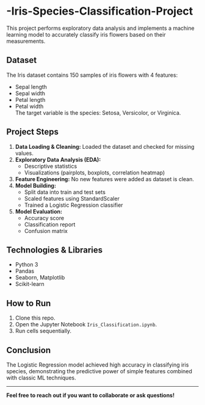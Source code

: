 # -Iris-Species-Classification-Project
This project performs exploratory data analysis and implements a machine learning model to accurately classify iris flowers based on their measurements.

## Dataset
The Iris dataset contains 150 samples of iris flowers with 4 features:
- Sepal length
- Sepal width
- Petal length
- Petal width  
The target variable is the species: Setosa, Versicolor, or Virginica.

## Project Steps
1. **Data Loading & Cleaning:** Loaded the dataset and checked for missing values.
2. **Exploratory Data Analysis (EDA):**  
   - Descriptive statistics  
   - Visualizations (pairplots, boxplots, correlation heatmap)  
3. **Feature Engineering:** No new features were added as dataset is clean.
4. **Model Building:**  
   - Split data into train and test sets  
   - Scaled features using StandardScaler  
   - Trained a Logistic Regression classifier  
5. **Model Evaluation:**  
   - Accuracy score  
   - Classification report  
   - Confusion matrix

## Technologies & Libraries
- Python 3  
- Pandas  
- Seaborn, Matplotlib  
- Scikit-learn  

## How to Run
1. Clone this repo.  
2. Open the Jupyter Notebook `Iris_Classification.ipynb`.  
3. Run cells sequentially.

## Conclusion
The Logistic Regression model achieved high accuracy in classifying iris species, demonstrating the predictive power of simple features combined with classic ML techniques.

---

**Feel free to reach out if you want to collaborate or ask questions!**

